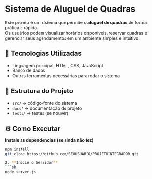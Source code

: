 # Sistema de Aluguel de Quadras

Este projeto é um sistema que permite o **aluguel de quadras** de forma prática e rápida.  
Os usuários podem visualizar horários disponíveis, reservar quadras e gerenciar seus agendamentos em um ambiente simples e intuitivo.

## 🚀 Tecnologias Utilizadas
- Linguagem principal: HTML, CSS, JavaScript
- Banco de dados
- Outras ferramentas necessárias para rodar o sistema

## 📂 Estrutura do Projeto
- `src/` → código-fonte do sistema
- `docs/` → documentação do projeto
- `tests/` → testes (se houver)

## ⚙️ Como Executar
**Instale as dependencias (se ainda não fez)**
   ```bash
   npm install
   git clone https://github.com/SEUUSUARIO/PROJETOINTEGRADOR.git

2. **Inicie o Servidor**
```sh
node server.js
